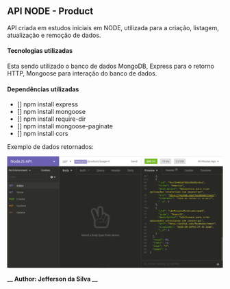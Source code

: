 ## API NODE - Product

API criada em estudos iniciais em NODE, 
utilizada para a criação, listagem, atualização e remoção de dados.

#### Tecnologias utilizadas

Esta sendo utilizado o banco de dados MongoDB, 
Express para o retorno HTTP,
Mongoose para interação do banco de dados.

#### Dependências utilizadas 

- [] npm install express
- [] npm install mongoose
- [] npm install require-dir
- [] npm install mongoose-paginate
- [] npm install cors


Exemplo de dados retornados: 

![](/images/capture.png) 

**__ Author: Jefferson da Silva __**